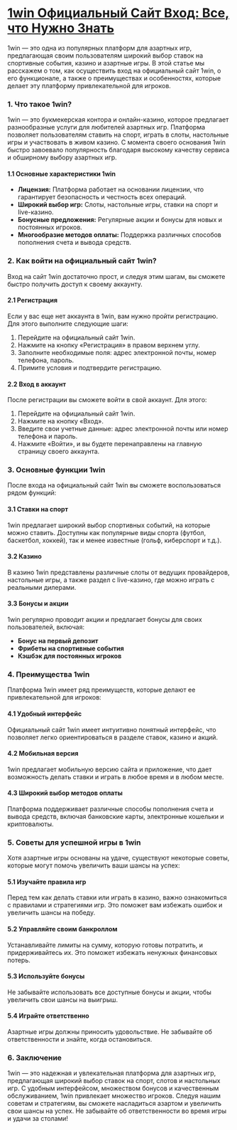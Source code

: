# [1win Официальный Сайт Вход: Все, что Нужно Знать](https://brandplay.link/9sD8CZLQ)

1win — это одна из популярных платформ для азартных игр, предлагающая своим пользователям широкий выбор ставок на спортивные события, казино и азартные игры. В этой статье мы расскажем о том, как осуществить вход на официальный сайт 1win, о его функционале, а также о преимуществах и особенностях, которые делает эту платформу привлекательной для игроков.

### 1. Что такое 1win?

1win — это букмекерская контора и онлайн-казино, которое предлагает разнообразные услуги для любителей азартных игр. Платформа позволяет пользователям ставить на спорт, играть в слоты, настольные игры и участвовать в живом казино. С момента своего основания 1win быстро завоевало популярность благодаря высокому качеству сервиса и обширному выбору азартных игр.

#### 1.1 Основные характеристики 1win

* **Лицензия:** Платформа работает на основании лицензии, что гарантирует безопасность и честность всех операций.
* **Широкий выбор игр:** Слоты, настольные игры, ставки на спорт и live-казино.
* **Бонусные предложения:** Регулярные акции и бонусы для новых и постоянных игроков.
* **Многообразие методов оплаты:** Поддержка различных способов пополнения счета и вывода средств.

### 2. Как войти на официальный сайт 1win?

Вход на сайт 1win достаточно прост, и следуя этим шагам, вы сможете быстро получить доступ к своему аккаунту.

#### 2.1 Регистрация

Если у вас еще нет аккаунта в 1win, вам нужно пройти регистрацию. Для этого выполните следующие шаги:

1. Перейдите на официальный сайт 1win.
2. Нажмите на кнопку «Регистрация» в правом верхнем углу.
3. Заполните необходимые поля: адрес электронной почты, номер телефона, пароль.
4. Примите условия и подтвердите регистрацию.

#### 2.2 Вход в аккаунт

После регистрации вы сможете войти в свой аккаунт. Для этого:

1. Перейдите на официальный сайт 1win.
2. Нажмите на кнопку «Вход».
3. Введите свои учетные данные: адрес электронной почты или номер телефона и пароль.
4. Нажмите «Войти», и вы будете перенаправлены на главную страницу своего аккаунта.

### 3. Основные функции 1win

После входа на официальный сайт 1win вы сможете воспользоваться рядом функций:

#### 3.1 Ставки на спорт

1win предлагает широкий выбор спортивных событий, на которые можно ставить. Доступны как популярные виды спорта (футбол, баскетбол, хоккей), так и менее известные (гольф, киберспорт и т.д.).

#### 3.2 Казино

В казино 1win представлены различные слоты от ведущих провайдеров, настольные игры, а также раздел с live-казино, где можно играть с реальными дилерами.

#### 3.3 Бонусы и акции

1win регулярно проводит акции и предлагает бонусы для своих пользователей, включая:

* **Бонус на первый депозит**
* **Фрибеты на спортивные события**
* **Кэшбэк для постоянных игроков**

### 4. Преимущества 1win

Платформа 1win имеет ряд преимуществ, которые делают ее привлекательной для игроков:

#### 4.1 Удобный интерфейс

Официальный сайт 1win имеет интуитивно понятный интерфейс, что позволяет легко ориентироваться в разделе ставок, казино и акций.

#### 4.2 Мобильная версия

1win предлагает мобильную версию сайта и приложение, что дает возможность делать ставки и играть в любое время и в любом месте.

#### 4.3 Широкий выбор методов оплаты

Платформа поддерживает различные способы пополнения счета и вывода средств, включая банковские карты, электронные кошельки и криптовалюты.

### 5. Советы для успешной игры в 1win

Хотя азартные игры основаны на удаче, существуют некоторые советы, которые могут помочь увеличить ваши шансы на успех:

#### 5.1 Изучайте правила игр

Перед тем как делать ставки или играть в казино, важно ознакомиться с правилами и стратегиями игр. Это поможет вам избежать ошибок и увеличить шансы на победу.

#### 5.2 Управляйте своим банкроллом

Устанавливайте лимиты на сумму, которую готовы потратить, и придерживайтесь их. Это поможет избежать ненужных финансовых потерь.

#### 5.3 Используйте бонусы

Не забывайте использовать все доступные бонусы и акции, чтобы увеличить свои шансы на выигрыш.

#### 5.4 Играйте ответственно

Азартные игры должны приносить удовольствие. Не забывайте об ответственности и знайте, когда остановиться.

### 6. Заключение

1win — это надежная и увлекательная платформа для азартных игр, предлагающая широкий выбор ставок на спорт, слотов и настольных игр. С удобным интерфейсом, множеством бонусов и качественным обслуживанием, 1win привлекает множество игроков. Следуя нашим советам и стратегиям, вы сможете насладиться азартом и увеличить свои шансы на успех. Не забывайте об ответственности во время игры и удачи за столами!

###
